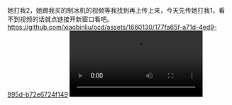 她打我2，她踢我买的制冰机的视频等我找到再上传上来，今天先传她打我1，看不到视频的话就点链接开新窗口看吧。
https://github.com/xiaobinliu/ocd/assets/1660130/177fa65f-a71d-4ed9-995d-b72e6724f149
<video src="https://github.com/xiaobinliu/ocd/assets/1660130/177fa65f-a71d-4ed9-995d-b72e6724f149"/>





